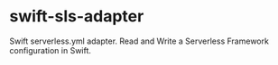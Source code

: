 # swift-sls-adapter
Swift serverless.yml adapter. Read and Write a Serverless Framework configuration in Swift.



